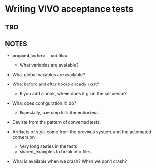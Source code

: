 # Writing VIVO acceptance tests

## TBD

## NOTES

* prepend_before -- set files.
	* What variables are available?

* What global variables are available?

* What before and after hooks already exist?
	* If you add a hook, where does it go in the sequence?

* What does configuration.rb do? 
	* Especially, one step kills the entire test.	
* Deviate from the pattern of converted tests.

* Artifacts of style come from the previous system, and the automated conversion
	* Very long stories in the tests
	* shared_examples to break into files

* What is available when we crash? When we don't crash?